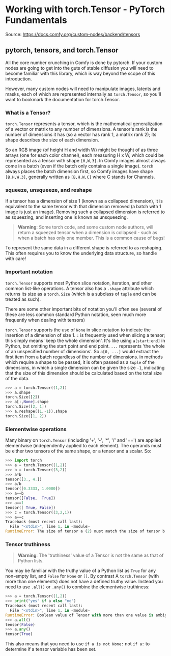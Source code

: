 # Working with torch.Tensor - PyTorch Fundamentals

Source: <https://docs.comfy.org/custom-nodes/backend/tensors>

## pytorch, tensors, and torch.Tensor

All the core number crunching in Comfy is done by pytorch. If your custom nodes are going to get into the guts of stable diffusion you will need to become familiar with this library, which is way beyond the scope of this introduction.

However, many custom nodes will need to manipulate images, latents and masks, each of which are represented internally as `torch.Tensor`, so you'll want to bookmark the documentation for torch.Tensor.

### What is a Tensor?

`torch.Tensor` represents a tensor, which is the mathematical generalization of a vector or matrix to any number of dimensions. A tensor's rank is the number of dimensions it has (so a vector has rank 1, a matrix rank 2); its shape describes the size of each dimension.

So an RGB image (of height H and width W) might be thought of as three arrays (one for each color channel), each measuring H x W, which could be represented as a tensor with shape `[H,W,3]`. In Comfy images almost always come in a batch (even if the batch only contains a single image). `torch` always places the batch dimension first, so Comfy images have shape `[B,H,W,3]`, generally written as `[B,H,W,C]` where C stands for Channels.

### squeeze, unsqueeze, and reshape

If a tensor has a dimension of size 1 (known as a collapsed dimension), it is equivalent to the same tensor with that dimension removed (a batch with 1 image is just an image). Removing such a collapsed dimension is referred to as squeezing, and inserting one is known as unsqueezing.

> **Warning**: Some torch code, and some custom node authors, will return a squeezed tensor when a dimension is collapsed - such as when a batch has only one member. This is a common cause of bugs!

To represent the same data in a different shape is referred to as reshaping. This often requires you to know the underlying data structure, so handle with care!

### Important notation

`torch.Tensor` supports most Python slice notation, iteration, and other common list-like operations. A tensor also has a `.shape` attribute which returns its size as a `torch.Size` (which is a subclass of `tuple` and can be treated as such).

There are some other important bits of notation you'll often see (several of these are less common standard Python notation, seen much more frequently when dealing with tensors)

`torch.Tensor` supports the use of `None` in slice notation to indicate the insertion of a dimension of size 1.
`:` is frequently used when slicing a tensor; this simply means 'keep the whole dimension'. It's like using `a[start:end]` in Python, but omitting the start point and end point.
`...` represents 'the whole of an unspecified number of dimensions'. So `a[0, ...]` would extract the first item from a batch regardless of the number of dimensions.
in methods which require a shape to be passed, it is often passed as a `tuple` of the dimensions, in which a single dimension can be given the size `-1`, indicating that the size of this dimension should be calculated based on the total size of the data.

```python
>>> a = torch.Tensor((1,2))
>>> a.shape
torch.Size([2])
>>> a[:,None].shape 
torch.Size([2, 1])
>>> a.reshape((1,-1)).shape
torch.Size([1, 2])
```

### Elementwise operations

Many binary on `torch.Tensor` (including '+', '-', '*', '/' and '==') are applied elementwise (independently applied to each element). The operands must be either two tensors of the same shape, or a tensor and a scalar. So:

```python
>>> import torch
>>> a = torch.Tensor((1,2))
>>> b = torch.Tensor((3,2))
>>> a*b
tensor([3., 4.])
>>> a/b
tensor([0.3333, 1.0000])
>>> a==b
tensor([False,  True])
>>> a==1
tensor([ True, False])
>>> c = torch.Tensor((3,2,1)) 
>>> a==c
Traceback (most recent call last):
  File "<stdin>", line 1, in <module>
RuntimeError: The size of tensor a (2) must match the size of tensor b (3) at non-singleton dimension 0
```

### Tensor truthiness

> **Warning**: The 'truthiness' value of a Tensor is not the same as that of Python lists.

You may be familiar with the truthy value of a Python list as `True` for any non-empty list, and `False` for `None` or `[]`. By contrast A `torch.Tensor` (with more than one elements) does not have a defined truthy value. Instead you need to use `.all()` or `.any()` to combine the elementwise truthiness:

```python
>>> a = torch.Tensor((1,2))
>>> print("yes" if a else "no")
Traceback (most recent call last):
  File "<stdin>", line 1, in <module>
RuntimeError: Boolean value of Tensor with more than one value is ambiguous
>>> a.all()
tensor(False)
>>> a.any()
tensor(True)
```

This also means that you need to use `if a is not None:` not `if a:` to determine if a tensor variable has been set.
